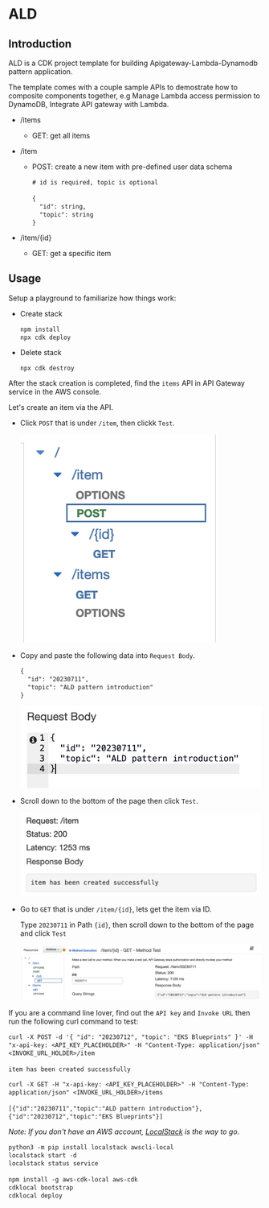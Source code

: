 # ALD

## Introduction

ALD is a CDK project template for building Apigateway-Lambda-Dynamodb pattern application.

The template comes with a couple sample APIs to demostrate how to composite components together, e.g Manage Lambda access permission to DynamoDB, Integrate API gateway with Lambda.

- /items

  - GET: get all items

- /item

  - POST: create a new item with pre-defined user data schema

    ```
    # id is required, topic is optional

    {
      "id": string,
      "topic": string
    }
    ```

- /item/{id}
  - GET: get a specific item

## Usage

Setup a playground to familiarize how things work:

- Create stack

  ```
  npm install
  npx cdk deploy
  ```

- Delete stack

  ```
  npx cdk destroy
  ```

After the stack creation is completed, find the `items` API in API Gateway service in the AWS console.

Let's create an item via the API.

- Click `POST` that is under `/item`, then clickk `Test`.

  ![create_item](./assets/create_item.png)

- Copy and paste the following data into `Request Body`.

  ```
  {
    "id": "20230711",
    "topic": "ALD pattern introduction"
  }
  ```

  ![item_payload](./assets/item_payload.png)

- Scroll down to the bottom of the page then click `Test`.

  ![item_created](./assets/item_created.png)

- Go to `GET` that is under `/item/{id}`, lets get the item via ID.

  Type `20230711` in Path `{id}`, then scroll down to the bottom of the page and click `Test`

  ![get_items](./assets/get_item.png)

If you are a command line lover, find out the `API key` and `Invoke URL` then run the following curl command to test:

```
curl -X POST -d '{ "id": "20230712", "topic": "EKS Blueprints" }' -H "x-api-key: <API_KEY_PLACEHOLDER>" -H "Content-Type: application/json" <INVOKE_URL_HOLDER>/item

item has been created successfully
```

```
curl -X GET -H "x-api-key: <API_KEY_PLACEHOLDER>" -H "Content-Type: application/json" <INVOKE_URL_HOLDER>/items

[{"id":"20230711","topic":"ALD pattern introduction"},{"id":"20230712","topic":"EKS Blueprints"}]
```

_Note: If you don't have an AWS account, [LocalStack](https://github.com/localstack/localstack) is the way to go_.

```
python3 -m pip install localstack awscli-local
localstack start -d
localstack status service

npm install -g aws-cdk-local aws-cdk
cdklocal bootstrap
cdklocal deploy
```
